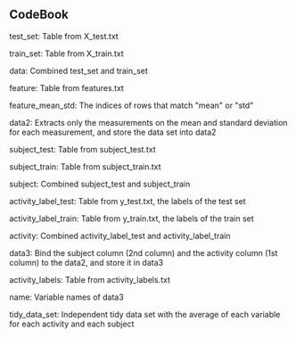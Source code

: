 ## CodeBook
<p> test_set: Table from X_test.txt </p>
<p> train_set: Table from X_train.txt </p>
<p> data: Combined test_set and train_set </p>
<p> feature: Table from features.txt </p>
<p> feature_mean_std: The indices of rows that match "mean" or "std" </p>
<p> data2: Extracts only the measurements on the mean and standard deviation for each measurement, and store the data set into data2 </p>
<p> subject_test: Table from subject_test.txt </p>
<p> subject_train: Table from subject_train.txt </p>
<p> subject: Combined subject_test and subject_train </p>
<p> activity_label_test: Table from y_test.txt, the labels of the test set </p>
<p> activity_label_train: Table from y_train.txt, the labels of the train set </p>
<p> activity: Combined activity_label_test and activity_label_train </p>
<p> data3: Bind the subject column (2nd column) and the activity column (1st column) to the data2, and store it in data3 </p>
<p> activity_labels: Table from activity_labels.txt </p>
<p> name: Variable names of data3 </p>
<p> tidy_data_set: Independent tidy data set with the average of each variable for each activity and each subject </p>
